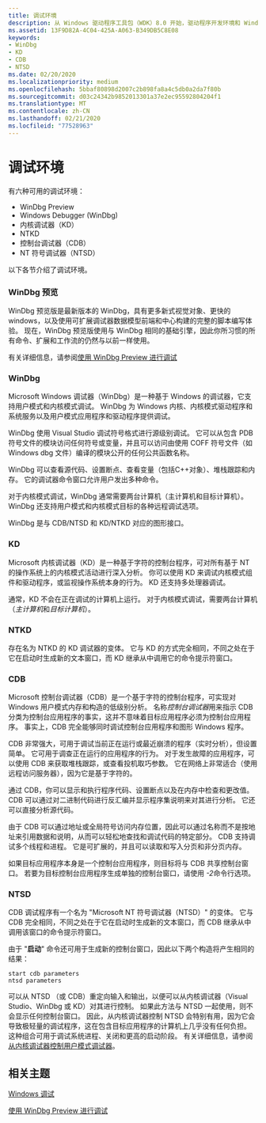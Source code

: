 ```yaml
---
title: 调试环境
description: 从 Windows 驱动程序工具包（WDK）8.0 开始，驱动程序开发环境和 Windows 调试器集成到 Microsoft Visual Studio 中。
ms.assetid: 13F9D82A-4C04-425A-A063-B349DB5C8E08
keywords:
- WinDbg
- KD
- CDB
- NTSD
ms.date: 02/20/2020
ms.localizationpriority: medium
ms.openlocfilehash: 5bbaf80898d2007c2b898fa8a4c5db0a2da7f80b
ms.sourcegitcommit: d03c24342b9852013301a37e2ec95592804204f1
ms.translationtype: MT
ms.contentlocale: zh-CN
ms.lasthandoff: 02/21/2020
ms.locfileid: "77528963"
---
```

# <a name="debugging-environments"></a>调试环境

有六种可用的调试环境：

- WinDbg Preview
- Windows Debugger (WinDbg)
- 内核调试器（KD）
- NTKD
- 控制台调试器（CDB）
- NT 符号调试器（NTSD）

以下各节介绍了调试环境。

### <a name="span-idwindbgpreviewspanspan-idwindbgpreviewspanspan-idwindbgpreviewspanwindbg-preview"></a><span id="WinDbgPreview"></span><span id="windbgpreview"></span><span id="WINDBGPREVIEW"></span>WinDbg 预览

WinDbg 预览版是最新版本的 WinDbg，具有更多新式视觉对象、更快的 windows，以及使用可扩展调试器数据模型前端和中心构建的完整的脚本编写体验。 现在，WinDbg 预览版使用与 WinDbg 相同的基础引擎，因此你所习惯的所有命令、扩展和工作流的仍然与以前一样使用。

有关详细信息，请参阅[使用 WinDbg Preview 进行调试](debugging-using-windbg-preview.md)

### <a name="span-idwindbgspanspan-idwindbgspanspan-idwindbgspanwindbg"></a><span id="WinDbg"></span><span id="windbg"></span><span id="WINDBG"></span>WinDbg

Microsoft Windows 调试器（WinDbg）是一种基于 Windows 的调试器，它支持用户模式和内核模式调试。 WinDbg 为 Windows 内核、内核模式驱动程序和系统服务以及用户模式应用程序和驱动程序提供调试。

WinDbg 使用 Visual Studio 调试符号格式进行源级别调试。 它可以从包含 PDB 符号文件的模块访问任何符号或变量，并且可以访问由使用 COFF 符号文件（如 Windows dbg 文件）编译的模块公开的任何公共函数名称。

WinDbg 可以查看源代码、设置断点、查看变量（包括C++对象）、堆栈跟踪和内存。 它的调试器命令窗口允许用户发出多种命令。

对于内核模式调试，WinDbg 通常需要两台计算机（主计算机和目标计算机）。 WinDbg 还支持用户模式和内核模式目标的各种远程调试选项。

WinDbg 是与 CDB/NTSD 和 KD/NTKD 对应的图形接口。

### <a name="span-idkdspanspan-idkdspankd"></a><span id="KD"></span><span id="kd"></span>KD

Microsoft 内核调试器（KD）是一种基于字符的控制台程序，可对所有基于 NT 的操作系统上的内核模式活动进行深入分析。 你可以使用 KD 来调试内核模式组件和驱动程序，或监视操作系统本身的行为。 KD 还支持多处理器调试。

通常，KD 不会在正在调试的计算机上运行。 对于内核模式调试，需要两台计算机（*主计算机*和*目标计算机*）。

### <a name="span-idntkdspanspan-idntkdspanntkd"></a><span id="NTKD"></span><span id="ntkd"></span>NTKD

存在名为 NTKD 的 KD 调试器的变体。 它与 KD 的方式完全相同，不同之处在于它在启动时生成新的文本窗口，而 KD 继承从中调用它的命令提示符窗口。

### <a name="span-idcdbspanspan-idcdbspancdb"></a><span id="CDB"></span><span id="cdb"></span>CDB

Microsoft 控制台调试器（CDB）是一个基于字符的控制台程序，可实现对 Windows 用户模式内存和构造的低级别分析。 名称*控制台调试器*用来指示 CDB 分类为控制台应用程序的事实，这并不意味着目标应用程序必须为控制台应用程序。 事实上，CDB 完全能够同时调试控制台应用程序和图形 Windows 程序。

CDB 非常强大，可用于调试当前正在运行或最近崩溃的程序（实时分析），但设置简单。 它可用于调查正在运行的应用程序的行为。 对于发生故障的应用程序，可以使用 CDB 来获取堆栈跟踪，或查看投机取巧参数。 它在网络上非常适合（使用远程访问服务器），因为它是基于字符的。

通过 CDB，你可以显示和执行程序代码、设置断点以及在内存中检查和更改值。 CDB 可以通过对二进制代码进行反汇编并显示程序集说明来对其进行分析。 它还可以直接分析源代码。

由于 CDB 可以通过地址或全局符号访问内存位置，因此可以通过名称而不是按地址来引用数据和说明，从而可以轻松地查找和调试代码的特定部分。 CDB 支持调试多个线程和进程。 它是可扩展的，并且可以读取和写入分页和非分页内存。

如果目标应用程序本身是一个控制台应用程序，则目标将与 CDB 共享控制台窗口。 若要为目标控制台应用程序生成单独的控制台窗口，请使用 *-2*命令行选项。

### <a name="span-idntsdspanspan-idntsdspanntsd"></a><span id="NTSD"></span><span id="ntsd"></span>NTSD

CDB 调试程序有一个名为 "Microsoft NT 符号调试器（NTSD）" 的变体。 它与 CDB 完全相同，不同之处在于它在启动时生成新的文本窗口，而 CDB 继承从中调用该窗口的命令提示符窗口。

由于 "**启动**" 命令还可用于生成新的控制台窗口，因此以下两个构造将产生相同的结果：

```console
start cdb parameters
ntsd parameters
```

可以从 NTSD （或 CDB）重定向输入和输出，以便可以从内核调试器（Visual Studio、WinDbg 或 KD）对其进行控制。 如果此方法与 NTSD 一起使用，则不会显示任何控制台窗口。 因此，从内核调试器控制 NTSD 会特别有用，因为它会导致极轻量的调试程序，这在包含目标应用程序的计算机上几乎没有任何负担。 这种组合可用于调试系统进程、关闭和更高的启动阶段。 有关详细信息，请参阅[从内核调试器控制用户模式调试器](controlling-the-user-mode-debugger-from-the-kernel-debugger.md)。

## <a name="span-idrelated_topicsspanrelated-topics"></a><span id="related_topics"></span>相关主题

[Windows 调试](index.md)

[使用 WinDbg Preview 进行调试](debugging-using-windbg-preview.md)
